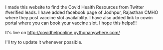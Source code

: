 I made this website to find the Covid Health Resources from Twitter #verified leads.
I have added facebook page of Jodhpur, Rajasthan CMHO where they post vaccine slot availaiblity.
I have also added link to cowin portal where you can book your vaccine slot.
I hope this helps!!!


It's live on http://covidhelponline.pythonanywhere.com/

I'll try to update it whenever possible.
